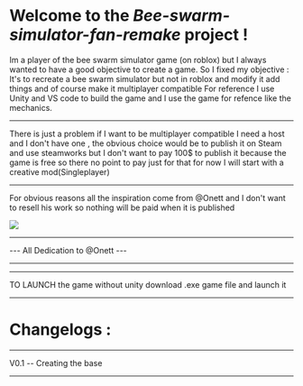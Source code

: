 # Welcome to the   _**Bee-swarm-simulator-fan-remake**_   project !

Im a player of the bee swarm simulator game (on roblox) but I always wanted to have a good objective to create a game.
So I fixed my objective : It's to recreate a bee swarm simulator but not in roblox and modify it  add things and of course make it multiplayer compatible
For reference I use Unity and VS code to build the game and I use the game for refence like the mechanics.

***
There is just a problem if I want to be multiplayer compatible I need a host and I don't have one , the obvious choice would be to publish it on Steam and use steamworks but I don't want to pay 100$ to publish it because the game is free so there no point to pay just for that for now I will start with a creative mod(Singleplayer)
***

For obvious reasons all the inspiration come from @Onett and I don't want to resell his work so nothing will be paid when it is published 


![](https://external-content.duckduckgo.com/iu/?u=https%3A%2F%2Ftr.rbxcdn.com%2Fb9bdc8c222f9b79ca1e7b34aa202f80a%2F512%2F512%2FImage%2FPng&f=1&nofb=1&ipt=16f47572faa634dc525774bf36fd17e4fa5c584e70153336ea73bf477fbbb2aa&ipo=images)



***
 
   --- All Dedication to @Onett ---


***
***
TO LAUNCH the game without unity download .exe game file and launch it
***
# Changelogs :
***
V0.1 -- Creating the base
***
